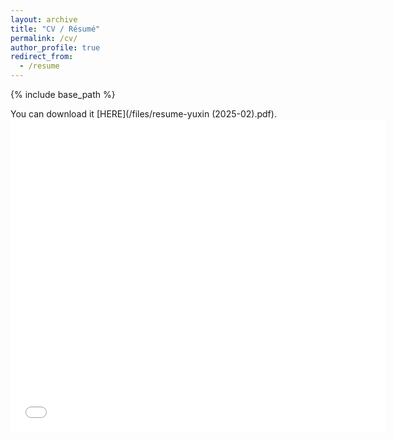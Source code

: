 ```yaml
---
layout: archive
title: "CV / Résumé"
permalink: /cv/
author_profile: true
redirect_from:
  - /resume
---
```


{% include base_path %}

You can download it [HERE](/files/resume-yuxin (2025-02).pdf).
<embed src="/files/resume-yuxin (2025-02).pdf" width="600px" height="500px" />
